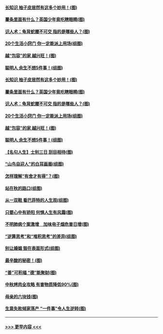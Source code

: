 #### [长知识 柚子皮居然有这多个妙用！(图)](../pages/p8/907425.md?t=09171322) 
#### [薯条里面有什么？英国少年竟吃瞎眼睛(图)](../pages/p8/907381.md?t=09171322) 
#### [识人术：龟背蛇腰不可交 指的是哪些人？(图)](../pages/p8/907503.md?t=09171322) 
#### [20个生活小窍门 你一定能派上用场(组图)](../pages/p8/907510.md?t=09171322) 
#### [越“包容”的家 越兴旺！(图)](../pages/p8/907328.md?t=09171322) 
#### [聪明人 余生不想5件事！(组图)](../pages/p8/907364.md?t=09171322) 
#### [长知识 柚子皮居然有这多个妙用！(图)](../pages/p8/907425.md?t=09171322) 
#### [薯条里面有什么？英国少年竟吃瞎眼睛(图)](../pages/p8/907381.md?t=09171322) 
#### [识人术：龟背蛇腰不可交 指的是哪些人？(图)](../pages/p8/907503.md?t=09171322) 
#### [20个生活小窍门 你一定能派上用场(组图)](../pages/p8/907510.md?t=09171322) 
#### [越“包容”的家 越兴旺！(图)](../pages/p8/907328.md?t=09171322) 
#### [聪明人 余生不想5件事！(组图)](../pages/p8/907364.md?t=09171322) 
#### [【名句人生】士别三日 刮目相待(图)](../pages/p8/906988.md?t=09171322) 
#### [“山鸟自迎人”的白耳画眉(组图)](../pages/p8/907332.md?t=09171322) 
#### [怎样理解“有舍才有得”？(图)](../pages/p8/906872.md?t=09171322) 
#### [站在秋的路口(组图)](../pages/p8/906914.md?t=09171322) 
#### [从一双鞋 看巴菲特的人生观(组图)](../pages/p8/907311.md?t=09171322) 
#### [只要心中有骄阳 何惧人生有风霜(图)](../pages/p8/907320.md?t=09171322) 
#### [不明肺病个案激增　加味电子烟危害日增(图)](../pages/p8/907307.md?t=09171322) 
#### [“逆算思考”和“堆积思考”的差异(组图)](../pages/p8/907229.md?t=09171322) 
#### [别让婚姻 毁在表面形式(组图)](../pages/p8/907118.md?t=09171322) 
#### [最辛酸的秘密！(图)](../pages/p8/906327.md?t=09171322) 
#### [“善”可积福 “德”能聚财(图)](../pages/p8/906906.md?t=09171322) 
#### [中秋烤肉全攻略 有害物质降低90%(图)](../pages/p8/907227.md?t=09171322) 
#### [母亲的六块钱(图)](../pages/p8/907107.md?t=09171322) 
#### [生意失败倾家荡产 “一件事”令人生逆转(图)](../pages/p8/907101.md?t=09171322) 

----
#### [ >>> 更早内容 <<< ](../indexes/p8-earlier.md)
